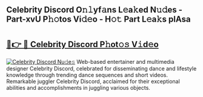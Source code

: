 ## Celebrity Discord O𝚗𝚕yf𝚊ns L𝚎a𝚔ed N𝚞𝚍es - Part-xvU P𝚑𝚘tos Vi𝚍𝚎o - H𝚘𝚝 Part L𝚎a𝚔s plAsa

# <h2><a href="http://kf0o9eh.oniu.top/?m=Celebrity+Discord">🔗👉 🔴 Celebrity Discord P𝚑ot𝚘𝚜 V𝚒d𝚎o</a></h2>

[![Celebrity Discord Nu𝚍e𝚜](https://i.imgur.com/0qMVB7G.gif)](http://kf0o9eh.oniu.top/?m=Celebrity+Discord)
Web-based entertainer and multimedia designer Celebrity Discord, celebrated for disseminating dance and lifestyle knowledge through trending dance sequences and short videos. Remarkable juggler Celebrity Discord, acclaimed for their exceptional abilities and accomplishments in juggling various objects.  
